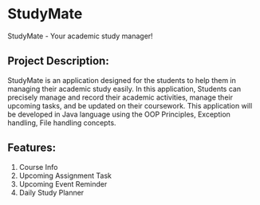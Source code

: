 # StudyMate
StudyMate - Your academic study manager!

## Project Description: 
StudyMate is an application designed for the students to help them in managing their academic study easily. In this application, Students can precisely manage and record their academic activities, manage their upcoming tasks, and be updated on their coursework. This application will be developed in Java language using the OOP Principles, Exception handling, File handling concepts. 

## Features:
1. Course Info
2. Upcoming Assignment Task 
3. Upcoming Event Reminder 
4. Daily Study Planner
